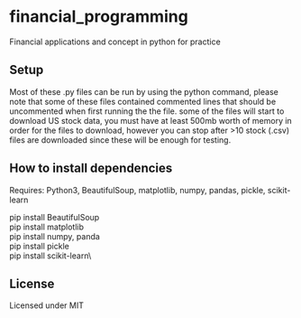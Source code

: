 # financial_programming
Financial applications and concept in python for practice

## Setup

Most of these .py files can be run by using the python command, please note that some of these files contained commented lines that should be uncommented when first running the the file.
some of the files will start to download US stock data, you must have at least 500mb worth of memory in order for the files to download,
however you can stop after >10 stock (.csv) files are downloaded since these will be enough for testing.

## How to install dependencies

Requires: Python3, BeautifulSoup, matplotlib, numpy, pandas, pickle, scikit-learn

pip install BeautifulSoup\
pip install matplotlib\
pip install numpy, panda\
pip install pickle\
pip install scikit-learn\

## License
Licensed under MIT

